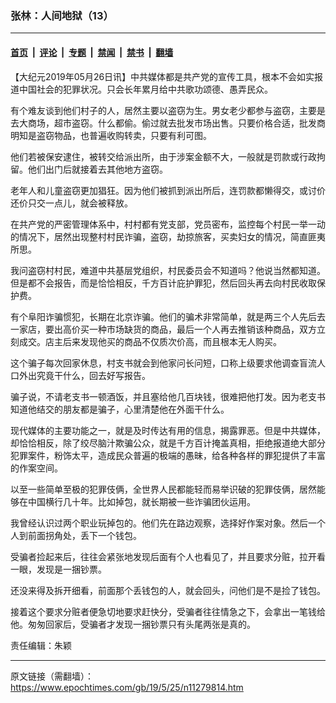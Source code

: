 ### 张林：人间地狱（13）

---

#### [首页](../../../..?n11279814) &nbsp;|&nbsp; [评论](../../../../../epoch-comment?n11279814) &nbsp;|&nbsp; [专题](../../../../../epoch-special?n11279814) &nbsp;|&nbsp; [禁闻](../../../../../epoch-news?n11279814) &nbsp;|&nbsp; [禁书](../../../../../books?n11279814) &nbsp;|&nbsp; [翻墙](https://github.com/gfw-breaker/nogfw/blob/master/README.md?n11279814)


<div class="post_content" id="artbody" itemprop="articleBody">
 <!-- article content begin -->
 <p>
  【大纪元2019年05月26日讯】中共媒体都是共产党的宣传工具，根本不会如实报道中国社会的犯罪状况。只会长年累月给中共歌功颂德、愚弄民众。
 </p>
 <p>
  有个难友谈到他们村子的人，居然主要以盗窃为生。男女老少都参与盗窃，主要是去大商场，超市盗窃。什么都偷。偷过就去批发市场出售。只要价格合适，批发商明知是盗窃物品，也普遍收购转卖，只要有利可图。
 </p>
 <p>
  他们若被保安逮住，被转交给派出所，由于涉案金额不大，一般就是罚款或行政拘留。他们出门后就接着去其他地方盗窃。
 </p>
 <p>
  老年人和儿童盗窃更加猖狂。因为他们被抓到派出所后，连罚款都懒得交，或讨价还价只交一点儿，就会被释放。
 </p>
 <p>
  在共产党的严密管理体系中，村村都有党支部，党员密布，监控每个村民一举一动的情况下，居然出现整村村民诈骗，盗窃，劫掠旅客，买卖妇女的情况，简直匪夷所思。
 </p>
 <p>
  我问盗窃村村民，难道中共基层党组织，村民委员会不知道吗？他说当然都知道。但是都不会报告，而是恰恰相反，千方百计庇护罪犯，然后回头再去向村民收取保护费。
 </p>
 <p>
  有个阜阳诈骗惯犯，长期在北京诈骗。他们的骗术非常简单，就是两三个人先后去一家店，要出高价买一种市场缺货的商品，最后一个人再去推销该种商品，双方立刻成交。店主后来发现他买的商品不仅质次价高，而且根本无人购买。
 </p>
 <p>
  这个骗子每次回家休息，村支书就会到他家问长问短，口称上级要求他调查盲流人口外出究竟干什么，回去好写报告。
 </p>
 <p>
  骗子说，不请老支书一顿酒饭，并且塞给他几百块钱，很难把他打发。因为老支书知道他结交的朋友都是骗子，心里清楚他在外面干什么。
 </p>
 <p>
  现代媒体的主要功能之一，就是及时传达有用的信息，揭露罪恶。但是中共媒体，却恰恰相反，除了绞尽脑汁欺骗公众，就是千方百计掩盖真相，拒绝报道绝大部分犯罪案件，粉饰太平，造成民众普遍的极端的愚昧，给各种各样的罪犯提供了丰富的作案空间。
 </p>
 <p>
  以至一些简单至极的犯罪伎俩，全世界人民都能轻而易举识破的犯罪伎俩，居然能够在中国横行几十年。比如掉包，就长期被一些诈骗团伙运用。
 </p>
 <p>
  我曾经认识过两个职业玩掉包的。他们先在路边观察，选择好作案对象。然后一个人到前面拐角处，丢下一个钱包。
 </p>
 <p>
  受骗者捡起来后，往往会紧张地发现后面有个人也看见了，并且要求分赃，拉开看一眼，发现是一捆钞票。
 </p>
 <p>
  还没来得及拆开细看，前面那个丢钱包的人，就会回头，问他们是不是捡了钱包。
 </p>
 <p>
  接着这个要求分赃者便急切地要求赶快分，受骗者往往情急之下，会拿出一笔钱给他。匆匆回家后，受骗者才发现一捆钞票只有头尾两张是真的。
 </p>
 <p>
  责任编辑：朱颖
 </p>
 <!-- article content end -->
 <div id="below_article_ad">
 </div>
</div>


---

原文链接（需翻墙）：https://www.epochtimes.com/gb/19/5/25/n11279814.htm